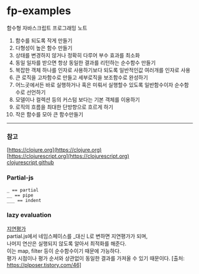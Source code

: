 # fp-examples 
함수형 자바스크립트 프로그래밍 노트

1. 함수를 되도록 작게 만들기
2. 다형성이 높은 함수 만들기
3. 상태를 변경하지 않거나 정확히 다루어 부수 효과를 최소화
4. 동일 일자를 받으면 항상 동일한 결과를 리턴하는 순수함수 만들기
5. 복잡한 객체 하나를 인자로 사용하기보다 되도록 일반적인값 여러개를 인자로 사용
6. 큰 로직을 고차함수로 만들고 세부로직을 보조함수로 완성하기
7. 어느곳에서든 바로 실행하거나 혹은 미뤄서 실행할수 있도록 일반함수이자 순수함수로 선언하기
8. 모델이나 컬렉션 등의 커스텀 보다는 기본 객체를 이용하기
9. 로직의 흐름을 최대한 단방향으로 흐르게 하기
10. 작은 함수를 모아 큰 함수만들기

-----

### 참고
[https://clojure.org](https://clojure.org)  
[https://clojurescript.org](https://clojurescript.org)  
[clojurescript github](https://github.com/clojure/clojurescript)

### Partial-js
```
_ == partial
__ == pipe
___ == indent
```

### lazy evaluation
[지연평가](https://plposer.tistory.com/46)  
partial.js에서 네임스페이스를 _대신 L로 변하면 지연평가가 되며,  
나머지 연산은 실행되지 않도록 알아서 최적화를 해준다.  
이는 map, filter 등이 순수함수이기 때문에 가능하다.  
평가 시점이나 평가 순서와 상관없이 동일한 결과를 가져올 수 있기 때문이다.
[출처: https://plposer.tistory.com/46]

